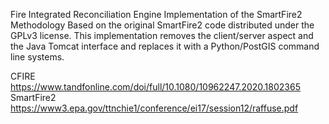 Fire Integrated Reconciliation Engine
Implementation of the SmartFire2 Methodology Based on the original SmartFire2 code distributed under the GPLv3 license.
This implementation removes the client/server aspect and the Java Tomcat interface and replaces it with a Python/PostGIS command line systems.

CFIRE
https://www.tandfonline.com/doi/full/10.1080/10962247.2020.1802365
SmartFire2
https://www3.epa.gov/ttnchie1/conference/ei17/session12/raffuse.pdf

